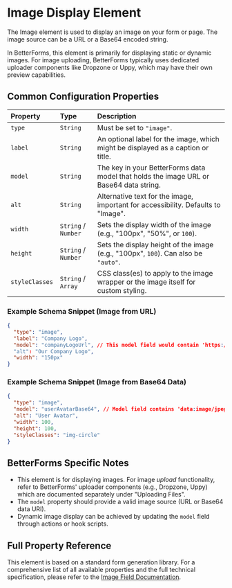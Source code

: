 # Image Display Element

The Image element is used to display an image on your form or page. The image source can be a URL or a Base64 encoded string.

In BetterForms, this element is primarily for displaying static or dynamic images. For image uploading, BetterForms typically uses dedicated uploader components like Dropzone or Uppy, which may have their own preview capabilities.

## Common Configuration Properties

| Property       | Type    | Description                                                                                             |
| :------------- | :------ | :------------------------------------------------------------------------------------------------------ |
| `type`         | `String`| Must be set to `"image"`.                                                                              |
| `label`        | `String`| An optional label for the image, which might be displayed as a caption or title.                        |
| `model`        | `String`| The key in your BetterForms data model that holds the image URL or Base64 data string.                    |
| `alt`          | `String`| Alternative text for the image, important for accessibility. Defaults to "Image".                       |
| `width`        | `String` / `Number` | Sets the display width of the image (e.g., "100px", "50%", or `100`).                                   |
| `height`       | `String` / `Number` | Sets the display height of the image (e.g., "100px", `100`). Can also be `"auto"`.                      |
| `styleClasses` | `String` / `Array` | CSS class(es) to apply to the image wrapper or the image itself for custom styling.                 |

### Example Schema Snippet (Image from URL)

```json
{
  "type": "image",
  "label": "Company Logo",
  "model": "companyLogoUrl", // This model field would contain 'https://example.com/logo.png'
  "alt": "Our Company Logo",
  "width": "150px"
}
```

### Example Schema Snippet (Image from Base64 Data)

```json
{
  "type": "image",
  "model": "userAvatarBase64", // Model field contains 'data:image/jpeg;base64,...'
  "alt": "User Avatar",
  "width": 100,
  "height": 100,
  "styleClasses": "img-circle"
}
```

## BetterForms Specific Notes

*   This element is for displaying images. For image *upload* functionality, refer to BetterForms' uploader components (e.g., Dropzone, Uppy) which are documented separately under "Uploading Files".
*   The `model` property should provide a valid image source (URL or Base64 data URI).
*   Dynamic image display can be achieved by updating the `model` field through actions or hook scripts.

## Full Property Reference

This element is based on a standard form generation library. For a comprehensive list of all available properties and the full technical specification, please refer to the [Image Field Documentation](https://vue-generators.gitbook.io/vue-generators/fields/optional-fields/image). 
